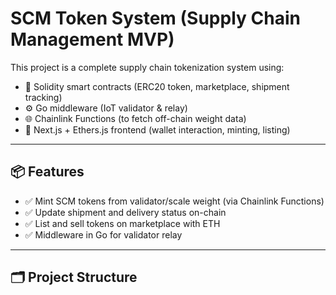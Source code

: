 # SCM Token System (Supply Chain Management MVP)

This project is a complete supply chain tokenization system using:
- 🧾 Solidity smart contracts (ERC20 token, marketplace, shipment tracking)
- ⚙️ Go middleware (IoT validator & relay)
- 🌐 Chainlink Functions (to fetch off-chain weight data)
- 🧠 Next.js + Ethers.js frontend (wallet interaction, minting, listing)

---

## 📦 Features

- ✅ Mint SCM tokens from validator/scale weight (via Chainlink Functions)
- ✅ Update shipment and delivery status on-chain
- ✅ List and sell tokens on marketplace with ETH
- ✅ Middleware in Go for validator relay

---

## 🗂 Project Structure

